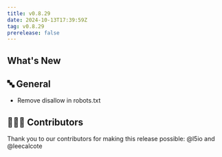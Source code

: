 ```yaml
---
title: v0.8.29
date: 2024-10-13T17:39:59Z
tag: v0.8.29
prerelease: false
---
```


## What's New
## 🔤 General
* Remove disallow in robots.txt

## 👨🏽‍💻 Contributors

Thank you to our contributors for making this release possible:
@l5io and @leecalcote

